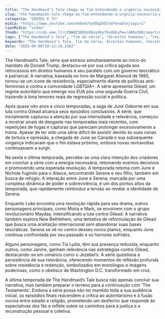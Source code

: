 ```yaml
---
title: "The Handmaid’s Tale chega ao fim entendendo a urgência necessária para a trama"
slug: "the-handmaids-tale-chega-ao-fim-entendendo-a-urgncia-necessria-para-a-trama"
categoria: "SÉRIES E TV"
midia: "https://www.youtube.com/embed/hyVDq2bQlnU?enablejsapi=1"
tipoMidia: "video"
thumb: "https://cdn.ome.lt/LPQW0Z36E8oXDoxUby7XvUGEyPw=/480x360/smart/extras/conteudos/handmaids-tale-capa.jpg"
tags: ["The Handmaid's Tale", "fim da série", "direitos humanos", "resistência", "teocracia", "Gilead", "The Testaments", "autoritarismo"]
keywords: "The Handmaid's Tale, fim da série, direitos humanos, resistência, teocracia, Gilead, The Testaments, autoritarismo"
data: "2025-04-08T10:12:10.236Z"
---
```


The Handmaid’s Tale, série que estreou simultaneamente ao início do mandato de Donald Trump, destacou-se por sua crítica aguda aos retrocessos em direitos humanos e seu paralelo com um governo teocrático e patriarcal. A narrativa, baseada no livro de Margaret Atwood de 1985, tornou-se um ícone de resistência, especialmente diante de políticas anti-femininas e contra a comunidade LGBTQIA+. A série apresenta Gilead, um regime autoritário que emerge nos EUA pós uma segunda Guerra Civil, trazendo à tona temores reais de regressão social e política.

Após quase oito anos e cinco temporadas, a saga de June Osborne em sua luta contra Gilead alcança seus episódios conclusivos. A série, que inicialmente capturou a atenção por sua intensidade e relevância, começou a mostrar sinais de desgaste nas temporadas mais recentes, com repetições de fugas e capturas que pareciam prolongar excessivamente a trama. Apesar de ter sido uma série difícil de assistir devido às suas cenas de tortura e opressão, a chegada de June ao Canadá e sua subsequente vingança indicavam que o fim estava próximo, embora novas reviravoltas continuassem a surgir.

Na sexta e última temporada, percebe-se uma clara intenção dos criadores em concluir a série com a energia necessária, retomando eventos decisivos e promovendo uma esperada revolução. A temporada retoma com June e Nichole fugindo para o Alasca, encontrando Serena e seu filho, também em busca de refúgio. A interação entre June e Serena, marcada por uma complexa dinâmica de poder e sobrevivência, é um dos pontos altos da temporada, que rapidamente reintroduz a tensão ao revelar a identidade de Serena.

Enquanto Luke encontra uma resolução rápida para seu drama, outros personagens principais, como Moira e Mark, se envolvem com o grupo revolucionário Mayday, intensificando a luta contra Gilead. A narrativa também explora New Bethlehem, uma tentativa de reformulação de Gilead que busca uma aceitação internacional sem abandonar suas bases teocráticas. Serena se vê no centro desses novos planos, enquanto June continua confrontada por seu passado e os horrores sofridos.

Alguns personagens, como Tia Lydia, têm sua presença reduzida, enquanto outros, como Janine, ganham relevância nas estratégias contra Gilead, destacando-se em cenários como o Jezebel’s. A série questiona a persistência de sua relevância, oferecendo momentos de reflexão profunda sobre resistência e redenção, simbolizados em monólogos e imagens poderosas, como o obelisco de Washington D.C. transformado em cruz.

A última temporada de The Handmaid’s Tale busca não apenas concluir sua narrativa, mas também preparar o terreno para a continuação com 'The Testaments'. Embora a série possa não ter mantido toda a sua audiência inicial, os episódios finais reacendem a crítica ao autoritarismo e à fusão nociva entre estado e religião, prometendo um desfecho que responde às expectativas dos fãs e reflete sobre os caminhos para a justiça e a reconstrução pessoal e coletiva.